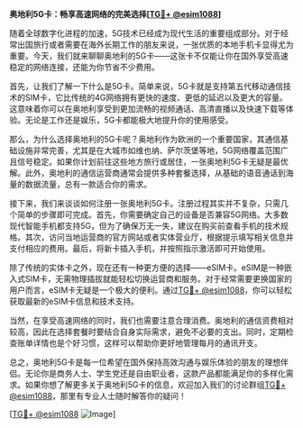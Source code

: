 **奥地利5G卡：畅享高速网络的完美选择[[TG💪+ @esim1088](https://t.me/s/esim1088)]**

随着全球数字化进程的加速，5G技术已经成为现代生活的重要组成部分。对于经常出国旅行或者需要在海外长期工作的朋友来说，一张优质的本地手机卡显得尤为重要。今天，我们就来聊聊奥地利的5G卡——这张卡不仅能让你在国外享受高速稳定的网络连接，还能为你节省不少费用。

首先，让我们了解一下什么是5G卡。简单来说，5G卡就是支持第五代移动通信技术的SIM卡，它比传统的4G网络拥有更快的速度、更低的延迟以及更大的容量。这意味着你可以在奥地利享受到更加流畅的视频通话、高清直播以及快速下载等体验。无论是工作还是娱乐，5G卡都能极大地提升你的使用感受。

那么，为什么选择奥地利的5G卡呢？奥地利作为欧洲的一个重要国家，其通信基础设施非常完善，尤其是在大城市如维也纳、萨尔茨堡等地，5G网络覆盖范围广且信号稳定。如果你计划前往这些地方旅行或居住，一张奥地利5G卡无疑是最优解。此外，奥地利的通信运营商通常会提供多种套餐选择，从基础的语音通话到海量的数据流量，总有一款适合你的需求。

接下来，我们来谈谈如何注册一张奥地利5G卡。注册过程其实并不复杂，只需几个简单的步骤即可完成。首先，你需要确定自己的设备是否兼容5G网络。大多数现代智能手机都支持5G，但为了确保万无一失，建议在购买前查看手机的技术规格。其次，访问当地运营商的官方网站或者实体营业厅，根据提示填写相关信息并支付相应的费用。最后，将新卡插入手机，并按照指示激活即可开始使用。

除了传统的实体卡之外，现在还有一种更方便的选择——eSIM卡。eSIM是一种嵌入式SIM卡，无需物理插拔就能轻松切换运营商和服务。对于经常需要更换国家的用户而言，eSIM卡无疑是一个极大的便利。通过[TG💪+ @esim1088](https://t.me/s/esim1088)，你可以轻松获取最新的eSIM卡信息和技术支持。

当然，在享受高速网络的同时，我们也需要注意合理消费。奥地利的通信资费相对较高，因此在选择套餐时要结合自身实际需求，避免不必要的支出。同时，定期检查账单详情也是个好习惯，这样可以帮助你更好地管理每月的通讯开支。

总之，奥地利5G卡是每一位希望在国外保持高效沟通与娱乐体验的朋友的理想伴侣。无论你是商务人士、学生党还是自由职业者，这款产品都能满足你的多样化需求。如果你想了解更多关于奥地利5G卡的信息，欢迎加入我们的讨论群组[TG💪+ @esim1088](https://t.me/s/esim1088)，那里有专业人士随时解答你的疑问！

[[TG💪+ @esim1088](https://t.me/s/esim1088) ![Image](https://i.postimg.cc/4NQfJmqS/Snipaste-2025-05-13-00-14-12.png)]